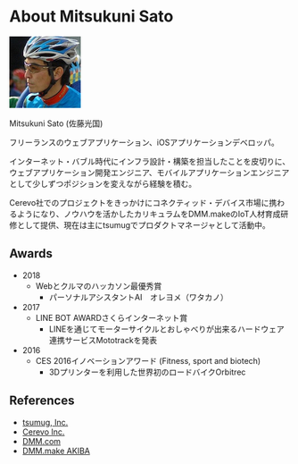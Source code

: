# About Mitsukuni Sato

![profile image](./me.jpg)

Mitsukuni Sato (佐藤光国)

フリーランスのウェブアプリケーション、iOSアプリケーションデベロッパ。

インターネット・バブル時代にインフラ設計・構築を担当したことを皮切りに、ウェブアプリケーション開発エンジニア、モバイルアプリケーションエンジニアとして少しずつポジションを変えながら経験を積む。

Cerevo社でのプロジェクトをきっかけにコネクティッド・デバイス市場に携わるようになり、ノウハウを活かしたカリキュラムをDMM.makeのIoT人材育成研修として提供、現在は主にtsumugでプロダクトマネージャとして活動中。


## Awards

- 2018
    - Webとクルマのハッカソン最優秀賞
        - パーソナルアシスタントAI　オレヨメ（ワタカノ）
- 2017
    - LINE BOT AWARDさくらインターネット賞
        - LINEを通じてモーターサイクルとおしゃべりが出来るハードウェア連携サービスMototrackを発表
- 2016
    - CES 2016イノベーションアワード (Fitness, sport and biotech)
        - 3Dプリンターを利用した世界初のロードバイクOrbitrec

## References

- [tsumug, Inc.](https://tsumug.com)
- [Cerevo Inc.](http://cerevo.com)
- [DMM.com](http://www.dmm.com/)
- [DMM.make AKIBA](http://akiba.dmm-make.com)
